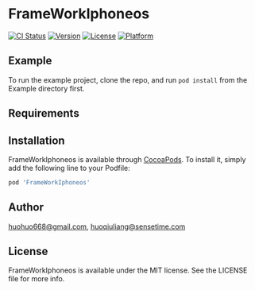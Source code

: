# FrameWorkIphoneos

[![CI Status](https://img.shields.io/travis/huohuo668@gmail.com/FrameWorkIphoneos.svg?style=flat)](https://travis-ci.org/huohuo668@gmail.com/FrameWorkIphoneos)
[![Version](https://img.shields.io/cocoapods/v/FrameWorkIphoneos.svg?style=flat)](https://cocoapods.org/pods/FrameWorkIphoneos)
[![License](https://img.shields.io/cocoapods/l/FrameWorkIphoneos.svg?style=flat)](https://cocoapods.org/pods/FrameWorkIphoneos)
[![Platform](https://img.shields.io/cocoapods/p/FrameWorkIphoneos.svg?style=flat)](https://cocoapods.org/pods/FrameWorkIphoneos)

## Example

To run the example project, clone the repo, and run `pod install` from the Example directory first.

## Requirements

## Installation

FrameWorkIphoneos is available through [CocoaPods](https://cocoapods.org). To install
it, simply add the following line to your Podfile:

```ruby
pod 'FrameWorkIphoneos'
```

## Author

huohuo668@gmail.com, huoqiuliang@sensetime.com

## License

FrameWorkIphoneos is available under the MIT license. See the LICENSE file for more info.
